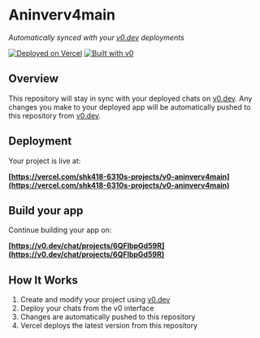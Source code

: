 # Aninverv4main

*Automatically synced with your [v0.dev](https://v0.dev) deployments*

[![Deployed on Vercel](https://img.shields.io/badge/Deployed%20on-Vercel-black?style=for-the-badge&logo=vercel)](https://vercel.com/shk418-6310s-projects/v0-aninverv4main)
[![Built with v0](https://img.shields.io/badge/Built%20with-v0.dev-black?style=for-the-badge)](https://v0.dev/chat/projects/6QFlbpGd59R)

## Overview

This repository will stay in sync with your deployed chats on [v0.dev](https://v0.dev).
Any changes you make to your deployed app will be automatically pushed to this repository from [v0.dev](https://v0.dev).

## Deployment

Your project is live at:

**[https://vercel.com/shk418-6310s-projects/v0-aninverv4main](https://vercel.com/shk418-6310s-projects/v0-aninverv4main)**

## Build your app

Continue building your app on:

**[https://v0.dev/chat/projects/6QFlbpGd59R](https://v0.dev/chat/projects/6QFlbpGd59R)**

## How It Works

1. Create and modify your project using [v0.dev](https://v0.dev)
2. Deploy your chats from the v0 interface
3. Changes are automatically pushed to this repository
4. Vercel deploys the latest version from this repository